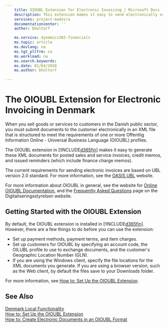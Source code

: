 ```yaml
---
    title: OIOUBL Extension for Electronic Invoicing | Microsoft Docs
    description: This extension makes it easy to send electronically send sales and service invoices, credit memos, finance charge memos, and reminders to customers in the Danish public sector in an Offentlig Information Online UBL (OIOUBL) format.
    services: project-madeira
    documentationcenter: ''
    author: bholtorf

    ms.service: dynamics365-financials
    ms.topic: article
    ms.devlang: na
    ms.tgt_pltfrm: na
    ms.workload: na
    ms.search.keywords:
    ms.date: 01/04/2018
    ms.author: bholtorf

---
```

# The OIOUBL Extension for Electronic Invoicing in Denmark
When you sell goods or services to customers in the Danish public sector, you must submit documents to the customer electronically in an XML file that is structured to meet the requirements of one or more Offentlig Information Online - Universal Business Language (OIOUBL) profiles.  

The OIOUBL extension in [!INCLUDE[d365fin](../../includes/d365fin_md.md)] makes it easy to generate these XML documents for posted sales and service invoices, credit memos, and issued reminders (which include finance charge memos).  

The current requirements for sending electronic invoices are based on UBL version 2.0 standard. For more information, see the [OASIS UBL](http://go.microsoft.com/fwlink/?LinkId=212593) website. 

For more information about OIOUBL in general, see the website for [Online OIOUBL Documentation](http://www.oioubl.info), and the [Frequently Asked Questions](https://www.digst.dk/It-loesninger/NemHandel/Spoergsmaal-og-svar.aspx) page on the Digitaliseringsstyrelsen website.  

## Getting Started with the OIOUBL Extension  
By default, the OIOUBL extension is installed in [!INCLUDE[d365fin](../../includes/d365fin_md.md)]. However, there are a few things to do before you can use the extension:

* Set up payment methods, payment terms, and item charges.
* Set up customers for OIOUBL by specifying an account code, the OILUBL profile to use to exchange documents, and the customer's Geographic Location Number (GLN).
* If you are using the Windows client, specify the file locations for the XML documents you generate. If you are using a browser version, such as the Web client, by default the files save to your Downloads folder.

For more information, see [How to: Set Up the OIOUBL Extension](how-to-set-up-oioubl.md).  

## See Also  
[Denmark Local Functionality](denmark-local-functionality.md)  
[How to: Set Up the OIOUBL Extension](how-to-set-up-oioubl.md)  
[How to: Create Electronic Documents in an OIOUBL Format](how-to-create-electronic-documents-by-using-oioubl.md)  
